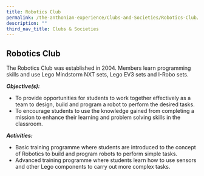 ```yaml
---
title: Robotics Club
permalink: /the-anthonian-experience/Clubs-and-Societies/Robotics-Club/
description: ""
third_nav_title: Clubs & Societies
---
```

## Robotics Club

The Robotics Club was established in 2004. Members learn programming skills and use Lego Mindstorm NXT sets, Lego EV3 sets and I-Robo sets.

  

_**Objective(s):**_ 

*   To provide opportunities for students to work together effectively as a team to design, build and program a robot to perform the desired tasks.
*   To encourage students to use the knowledge gained from completing a mission to enhance their learning and problem solving skills in the classroom.

  

_**Activities:**_

*   Basic training programme where students are introduced to the concept of Robotics to build and program robots to perform simple tasks. 
*   Advanced training programme where students learn how to use sensors and other Lego components to carry out more complex tasks.